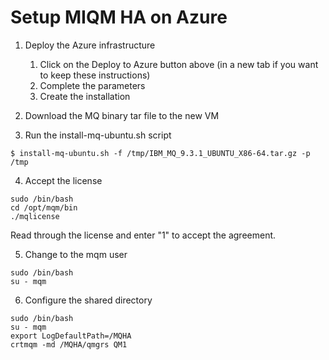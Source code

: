 # Setup MIQM HA on Azure

1. Deploy the Azure infrastructure
    1. Click on the Deploy to Azure button above (in a new tab if you want to keep these instructions)
    2. Complete the parameters
    3. Create the installation

2. Download the MQ binary tar file to the new VM

3. Run the install-mq-ubuntu.sh script

```shell
$ install-mq-ubuntu.sh -f /tmp/IBM_MQ_9.3.1_UBUNTU_X86-64.tar.gz -p /tmp
```

4. Accept the license
```shell
sudo /bin/bash
cd /opt/mqm/bin
./mqlicense
```

Read through the license and enter "1" to accept the agreement.

5. Change to the mqm user

```shell
sudo /bin/bash
su - mqm
```

6. Configure the shared directory
```shell
sudo /bin/bash
su - mqm
export LogDefaultPath=/MQHA
crtmqm -md /MQHA/qmgrs QM1
```
